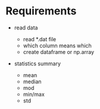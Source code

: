 # Requirements

- read data
    - read *.dat file
    - which column means which
    - create dataframe or np.array
    
- statistics summary
    - mean
    - median
    - mod
    - min/max
    - std
    
